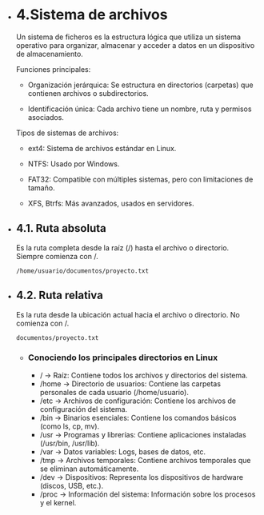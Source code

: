 - # 4.Sistema de archivos
    Un sistema de ficheros es la estructura lógica que utiliza un sistema operativo para organizar, almacenar y acceder a datos en un dispositivo de almacenamiento.

    Funciones principales:
    - Organización jerárquica: Se estructura en directorios (carpetas) que contienen archivos o subdirectorios.

    - Identificación única: Cada archivo tiene un nombre, ruta y permisos asociados.

    Tipos de sistemas de archivos:

    - ext4: Sistema de archivos estándar en Linux.

    - NTFS: Usado por Windows.

    - FAT32: Compatible con múltiples sistemas, pero con limitaciones de tamaño.

    - XFS, Btrfs: Más avanzados, usados en servidores.

- ## 4.1. Ruta absoluta
    Es la ruta completa desde la raíz (/) hasta el archivo o directorio.
    Siempre comienza con /.
    ```
    /home/usuario/documentos/proyecto.txt
    ```
- ## 4.2. Ruta relativa
    Es la ruta desde la ubicación actual hacia el archivo o directorio.
    No comienza con /.
    ```
    documentos/proyecto.txt
    ```
    - ### Conociendo los principales directorios en Linux
        - / → Raíz: Contiene todos los archivos y directorios del sistema.
        - /home → Directorio de usuarios: Contiene las carpetas personales de cada usuario (/home/usuario).
        - /etc → Archivos de configuración: Contiene los archivos de configuración del sistema.
        - /bin → Binarios esenciales: Contiene los comandos básicos (como ls, cp, mv).
        - /usr → Programas y librerías: Contiene aplicaciones instaladas (/usr/bin, /usr/lib).
        - /var → Datos variables: Logs, bases de datos, etc.
        - /tmp → Archivos temporales: Contiene archivos temporales que se eliminan automáticamente.
        - /dev → Dispositivos: Representa los dispositivos de hardware (discos, USB, etc.).
        - /proc → Información del sistema: Información sobre los procesos y el kernel.